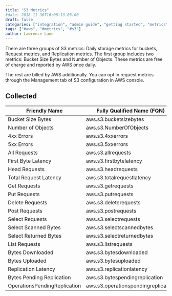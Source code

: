 ```yaml
---
title: "S3 Metrics"
#date: 2018-11-30T16:08:13-05:00
draft: false
categories: ["integration", "admin guide", "getting started", "metrics"]
tags: ["#aws", "#metrics", "#s3"]
author: Lawrence Lane
---
```


There are three groups of S3 metrics: Daily storage metrics for buckets, Request metrics, and Replication metrics. The first group includes two metrics: Bucket Size Bytes and Number of Objects. These metrics are free of charge and reported by AWS once daily.

The rest are billed by AWS additionally. You can opt in request metrics through the Management tab of S3 configuration in AWS console.

## Collected

| Friendly Name                | Fully Qualified Name (FQN)                | AWS Metric                   | Statistic | Units       | BASE |
|------------------------------|-------------------------------------------|------------------------------|-----------|-------------|------|
| Bucket Size Bytes            | aws.s3.bucketsizebytes                    | BucketSizeBytes              | average   | GiB/KiB     | yes  |
| Number of Objects            | aws.s3.NumberOfObjects                    | NumberOfObjects              | average   | K           | yes  |
| 4xx Errors                   | aws.s3.4xxerrors                          | 4xxErrors                    | average   | count       | yes  |
| 5xx Errors                   | aws.s3.5xxerrors                          | 5xxErrors                    | average   | count       | yes  |
| All Requests                 | aws.s3.allrequests                        | AllRequests                  | average   | count       | yes  |
| First Byte Latency           | aws.s3.firstbytelatency                   | FirstByteLatency             | average   | milliseconds| yes  |
| Head Requests                | aws.s3.headrequests                       | HeadRequests                 | average   | count       | yes  |
| Total Request Latency        | aws.s3.totalrequestlatency                | TotalRequestLatency          | average   | milliseconds| yes  |
| Get Requests                 | aws.s3.getrequests                        | GetRequests                  | average   | count       | yes  |
| Put Requests                 | aws.s3.putrequests                        | PutRequests                  | average   | count       | yes  |
| Delete Requests              | aws.s3.deleterequests                     | DeleteRequests               | average   | count       | yes  |
| Post Requests                | aws.s3.postrequests                       | PostRequests                 | average   | count       | yes  |
| Select Requests              | aws.s3.selectrequests                     | SelectRequests               | average   | count       | yes  |
| Select Scanned Bytes         | aws.s3.selectscannedbytes                 | SelectScannedBytes           | average   | count       | yes  |
| Select Returned Bytes        | aws.s3.selectreturnedbytes                | SelectReturnedBytes          | average   | count       | yes  |
| List Requests                | aws.s3.listrequests                       | ListRequests                 | average   | count       | yes  |
| Bytes Downloaded             | aws.s3.bytesdownloaded                    | BytesDownloaded              | average   | count       | yes  |
| Bytes Uploaded               | aws.s3.bytesuploaded                      | BytesUploaded                | average   | count       | yes  |
| Replication Latency          | aws.s3.replicationlatency                 | ReplicationLatency           | average   | seconds     | yes  |
| Bytes Pending Replication    | aws.s3.bytespendingreplication            | BytesPendingReplication      | average   | GiB/KiB     | yes  |
| OperationsPendingReplication | aws.s3.operationspendingreplication       | OperationsPendingReplication | average   | count       | yes  |
